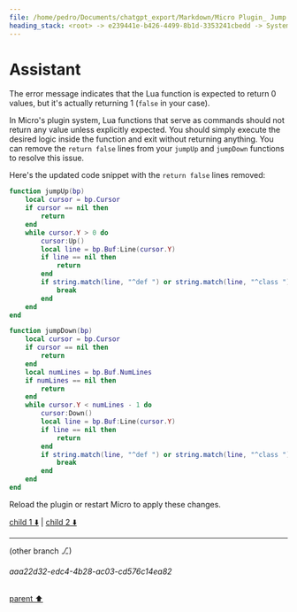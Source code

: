 ```yaml
---
file: /home/pedro/Documents/chatgpt_export/Markdown/Micro Plugin_ Jump Definitions.md
heading_stack: <root> -> e239441e-b426-4499-8b1d-3353241cbedd -> System -> c7ec2628-081c-4452-bad7-9d9408a37dbe -> System -> aaa2959b-ba07-4598-ae83-f18f3743ceda -> User -> 55a82fb5-6597-4870-bc54-3f056fcc765d -> Assistant -> aaa28f27-4c2e-43e0-bd23-02e759e2a046 -> User -> 13728b7a-2735-4e1d-9a06-14e6d8e00587 -> Assistant -> aaa22449-e24e-47d9-8610-6cdba5cba27e -> User -> 8726a647-85de-484c-a4a8-09246e56d7d3 -> Assistant -> aaa2dc7a-7bca-4ccf-b445-8af0a21c8fe5 -> User -> Plugins -> Lua callbacks -> Accessing micro functions -> Accessing the Go standard library -> Adding help files, syntax files, or colorschemes in your plugin -> Default plugins -> Plugin Manager -> 4b434983-1975-4b4c-9096-c796fb2afd2b -> Assistant -> aaa29d93-dd8b-4642-876d-c0803d007f6f -> User -> 1493a977-cc93-4d9b-8394-90ae475b5153 -> Assistant -> aaa22da2-5287-4b7a-b4f0-449a5a7a7211 -> User -> d2577d1b-6f51-491d-8b98-200b7aa67ae8 -> Assistant -> aaa23f15-a56c-4552-9dab-3f0098355286 -> User -> 78149733-8486-47b0-ac5b-a3168c040ea4 -> Assistant -> aaa25208-4813-436d-97a8-2b1e8577a6a3 -> User -> cab0d8b0-ffb6-421b-a14c-7008f19b69bc -> Assistant -> aaa2683a-56c9-4931-a410-60fd60be9003 -> User -> b49b7c06-6077-42fa-841c-1f1ee9077863 -> Assistant
---
```

# Assistant

The error message indicates that the Lua function is expected to return 0 values, but it's actually returning 1 (`false` in your case).

In Micro's plugin system, Lua functions that serve as commands should not return any value unless explicitly expected. You should simply execute the desired logic inside the function and exit without returning anything. You can remove the `return false` lines from your `jumpUp` and `jumpDown` functions to resolve this issue.

Here's the updated code snippet with the `return false` lines removed:

```lua
function jumpUp(bp)
    local cursor = bp.Cursor
    if cursor == nil then
        return
    end
    while cursor.Y > 0 do
        cursor:Up()
        local line = bp.Buf:Line(cursor.Y)
        if line == nil then
            return
        end
        if string.match(line, "^def ") or string.match(line, "^class ") then
            break
        end
    end
end

function jumpDown(bp)
    local cursor = bp.Cursor
    if cursor == nil then
        return
    end
    local numLines = bp.Buf.NumLines
    if numLines == nil then
        return
    end
    while cursor.Y < numLines - 1 do
        cursor:Down()
        local line = bp.Buf:Line(cursor.Y)
        if line == nil then
            return
        end
        if string.match(line, "^def ") or string.match(line, "^class ") then
            break
        end
    end
end
```

Reload the plugin or restart Micro to apply these changes.

[child 1 ⬇️](#aaa22d32-edc4-4b28-ac03-cd576c14ea82) | [child 2 ⬇️](#aaa228ff-6b50-4e9b-8528-f96636ff23cd)

---

(other branch ⎇)
###### aaa22d32-edc4-4b28-ac03-cd576c14ea82
[parent ⬆️](#b49b7c06-6077-42fa-841c-1f1ee9077863)

